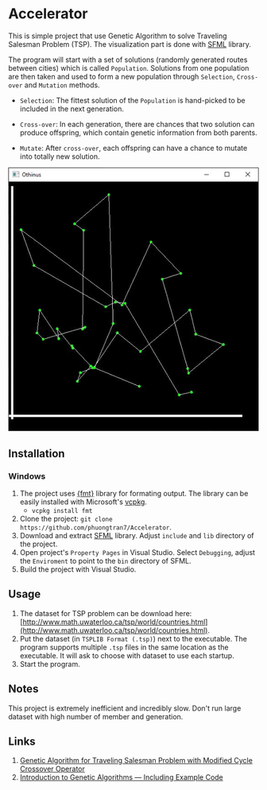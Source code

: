 # Accelerator

This is simple project that use Genetic Algorithm to solve Traveling Salesman Problem (TSP). The visualization part is done with [SFML](https://www.sfml-dev.org/index.php) library.

The program will start with a set of solutions (randomly generated routes between cities) which is called `Population`. Solutions from one population are then taken and used to form a new population through `Selection`, `Cross-over` and `Mutation` methods. 

* `Selection`: The fittest solution of the `Population` is hand-picked to be included in the next generation.

* `Cross-over`: In each generation, there are chances that two solution can produce offspring, which contain genetic information from both parents.

* `Mutate`: After `cross-over`, each offspring can have a chance to mutate into totally new solution.

![](/result.JPG)

## Installation
### Windows
1. The project  uses [{fmt}](https://github.com/fmtlib/fmt/) library for formating output. The library can be easily installed with Microsoft's [vcpkg](https://github.com/Microsoft/vcpkg).
    * `vcpkg install fmt`
2. Clone the project: `git clone https://github.com/phuongtran7/Accelerator`.
3. Download and extract [SFML](https://www.sfml-dev.org/download.php) library. Adjust `include` and `lib` directory of the project.
4. Open project's `Property Pages` in Visual Studio. Select `Debugging`, adjust the `Enviroment` to point to the `bin` directory of SFML.
5. Build the project with Visual Studio.

## Usage
1. The dataset for TSP problem can be download here: [http://www.math.uwaterloo.ca/tsp/world/countries.html](http://www.math.uwaterloo.ca/tsp/world/countries.html).
2. Put the dataset (in `TSPLIB Format (.tsp)`) next to the executable. The program supports multiple `.tsp` files in the same location as the executable. It will ask to choose with dataset to use each startup.
3. Start the program.

## Notes
This project is extremely inefficient and incredibly slow. Don't run large dataset with high number of member and generation.

## Links

1. [Genetic Algorithm for Traveling Salesman Problem with Modified Cycle Crossover Operator](https://www.hindawi.com/journals/cin/2017/7430125/)
2. [Introduction to Genetic Algorithms — Including Example Code](https://towardsdatascience.com/introduction-to-genetic-algorithms-including-example-code-e396e98d8bf3)